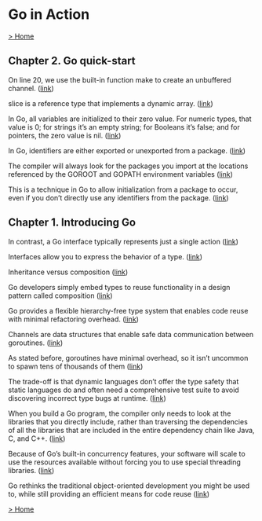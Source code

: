 # Go in Action

[> Home](../README.md)
## Chapter 2. Go quick-start



On line 20, we use the built-in function make to create an unbuffered channel.  ([link](https://learning.oreilly.com/library/view/-/9781617291784/kindle_split_010.html#090f948d-8114-4a94-b4fe-f69037873d1d))


 slice is a reference type that implements a dynamic array. ([link](https://learning.oreilly.com/library/view/-/9781617291784/kindle_split_010.html#03a0f66b-f961-491a-9bf4-d839169f27b6))


In Go, all variables are initialized to their zero value. For numeric types, that value is 0; for strings it’s an empty string; for Booleans it’s false; and for pointers, the zero value is nil. ([link](https://learning.oreilly.com/library/view/-/9781617291784/kindle_split_010.html#334141e9-2fb8-4329-8bc2-3b64f5c635d5))


In Go, identifiers are either exported or unexported from a package. ([link](https://learning.oreilly.com/library/view/-/9781617291784/kindle_split_010.html#7bca9517-a832-40bc-bfea-b546c4a2a4a3))


The compiler will always look for the packages you import at the locations referenced by the GOROOT and GOPATH environment variables ([link](https://learning.oreilly.com/library/view/-/9781617291784/kindle_split_010.html#95352753-d753-425d-95cc-a2d0904f64f9))


This is a technique in Go to allow initialization from a package to occur, even if you don’t directly use any identifiers from the package.  ([link](https://learning.oreilly.com/library/view/-/9781617291784/kindle_split_010.html#e4053bb0-c4df-47be-adbb-b43dfb8f0f91))

## Chapter 1. Introducing Go



In contrast, a Go interface typically represents just a single action ([link](https://learning.oreilly.com/library/view/-/9781617291784/kindle_split_009.html#f6273537-8e4a-40c6-ade2-235b409115ea))


Interfaces allow you to express the behavior of a type. ([link](https://learning.oreilly.com/library/view/-/9781617291784/kindle_split_009.html#603638d6-c851-405e-9d1a-2319abaeeeec))


Inheritance versus composition ([link](https://learning.oreilly.com/library/view/-/9781617291784/kindle_split_009.html#03472db0-9b38-4616-b043-925abf4a8747))


Go developers simply embed types to reuse functionality in a design pattern called composition ([link](https://learning.oreilly.com/library/view/-/9781617291784/kindle_split_009.html#a7681ea4-862f-42e5-83cd-b36d71ad3b7b))


Go provides a flexible hierarchy-free type system that enables code reuse with minimal refactoring overhead. ([link](https://learning.oreilly.com/library/view/-/9781617291784/kindle_split_009.html#2593f05e-b0e8-4a25-9ea3-af1e4c88263e))


Channels are data structures that enable safe data communication between goroutines.  ([link](https://learning.oreilly.com/library/view/-/9781617291784/kindle_split_009.html#97f92b23-8b16-4531-babe-ed15fdece425))


As stated before, goroutines have minimal overhead, so it isn’t uncommon to spawn tens of thousands of them ([link](https://learning.oreilly.com/library/view/-/9781617291784/kindle_split_009.html#6d90380e-dc61-46d1-8c66-fbaa57ec4f57))


The trade-off is that dynamic languages don’t offer the type safety that static languages do and often need a comprehensive test suite to avoid discovering incorrect type bugs at runtime. ([link](https://learning.oreilly.com/library/view/-/9781617291784/kindle_split_009.html#ff96b10f-6082-4208-976d-a994bbbce3ca))


When you build a Go program, the compiler only needs to look at the libraries that you directly include, rather than traversing the dependencies of all the libraries that are included in the entire dependency chain like Java, C, and C++.  ([link](https://learning.oreilly.com/library/view/-/9781617291784/kindle_split_009.html#22079630-ca06-4934-9892-8eda08f61034))


Because of Go’s built-in concurrency features, your software will scale to use the resources available without forcing you to use special threading libraries.  ([link](https://learning.oreilly.com/library/view/-/9781617291784/kindle_split_009.html#526d1100-09e2-41a7-86de-f912cbbcc66f))


Go rethinks the traditional object-oriented development you might be used to, while still providing an efficient means for code reuse ([link](https://learning.oreilly.com/library/view/-/9781617291784/kindle_split_009.html#6e416ccc-36dd-451a-b99d-df61831fa58f))

[> Home](../README.md)